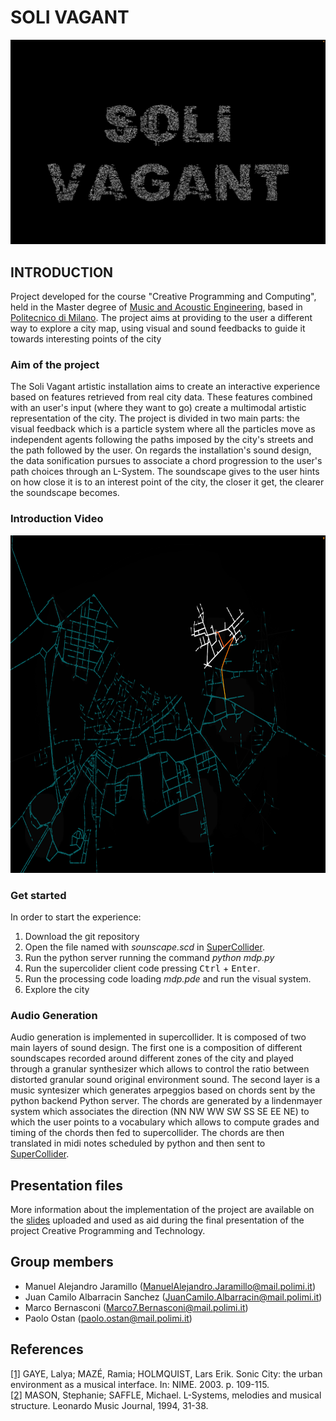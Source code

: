 # **SOLI VAGANT**
<p align="center">
<img class= "center" src="./README%20Assets/Title.png" width="600">

## INTRODUCTION
Project developed for the course "Creative Programming and Computing", held in the Master degree of [Music and Acoustic Engineering](https://suono.polimi.it/), based in [Politecnico di Milano](https://www.polimi.it/). 
  The project aims at providing to the user a different way to explore a city map, using visual and sound feedbacks to guide it towards interesting points of the city

### Aim of the project
The Soli Vagant artistic installation aims to create an interactive experience based on features retrieved from real city data. These features combined with an user's input (where they want to go) create a multimodal artistic representation of the city. The project is divided in two main parts: the visual feedback which is a particle system where all the particles move as independent agents following the paths imposed by the city's streets and the path followed by the user. On regards the installation's sound design, the data sonification pursues to associate a chord progression to the user's path choices through an L-System. The soundscape gives to the user hints on how close it is to an interest point of the city, the closer it get, the clearer the soundscape becomes.

### Introduction Video

<a align="center" href="https://www.youtube.com/watch?v=l00bgAAChuc&feature=youtu.be" target="_blank">
 <img src="./ToSend/Assets/Schermata%202023-10-02%20alle%2010.06.00.png" alt="Watch the video" width="860" height="540" />
</a>


### Get started
In order to start the experience: 
1. Download the git repository
2. Open the file named with <em>sounscape.scd</em> in [SuperCollider](https://supercollider.github.io/).
3. Run the python server running the command  <em>python mdp.py</em>
4. Run the supercolider client code pressing <kbd>Ctrl</kbd> + <kbd>Enter</kbd>.
5. Run the processing code loading <em>mdp.pde</em> and run the visual system. 
6. Explore the city 




### Audio Generation

Audio generation is implemented in supercollider.
It is composed of two main layers of sound design. 
The first one is a composition of different soundscapes recorded around different zones of the city and played through a granular synthesizer which allows to control the ratio between distorted granular sound original environment sound. 
The second layer is a music syntesizer which generates arpeggios based on chords sent by the python backend
 Python server. 
The chords are generated by a lindenmayer system which associates the direction (NN NW WW SW SS SE EE NE) to which the user points to a vocabulary which allows to compute grades and timing of the chords then fed to supercollider. 
The chords are then translated in midi notes scheduled by python and then sent to [SuperCollider](https://supercollider.github.io/).

## Presentation files
More information about the implementation of the project are available on the [slides](/CPAC%20Presentation.pdf) uploaded and used as aid during the final presentation of the project Creative Programming and Technology.

## Group members
- Manuel Alejandro Jaramillo  (ManuelAlejandro.Jaramillo@mail.polimi.it)
- Juan Camilo Albarracin Sanchez  (JuanCamilo.Albarracin@mail.polimi.it)
- Marco Bernasconi  (Marco7.Bernasconi@mail.polimi.it)
- Paolo Ostan (paolo.ostan@mail.polimi.it)


## References
[[1]](https://www.researchgate.net/profile/Lars-Holmquist/publication/237460324_The_Urban_Environment_as_a_Musical_Interface/links/552d262a0cf21acb09213a5f/The-Urban-Environment-as-a-Musical-Interface.pdf) GAYE, Lalya; MAZÉ, Ramia; HOLMQUIST, Lars Erik. Sonic City: the urban environment as a musical interface. In: NIME. 2003. p. 109-115.<br/>
[[2]](https://www.modularbrains.net/support/SteliosManousakis-Musical_L-systems.pdf) MASON, Stephanie; SAFFLE, Michael. L-Systems, melodies and musical structure. Leonardo Music Journal, 1994, 31-38.<br/>
